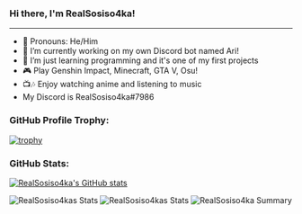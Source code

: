 ### Hi there, I'm RealSosiso4ka!
---
- 👤 Pronouns: He/Him
- 🔭 I’m currently working on my own Discord bot named Ari!
- 🌱 I’m just learning programming and it's one of my first projects
- 🎮 Play Genshin Impact, Minecraft, GTA V, Osu!
- 📺🎶 Enjoy watching anime and listening to music
- My Discord is RealSosiso4ka#7986

### GitHub Profile Trophy:
[![trophy](https://github-profile-trophy.vercel.app/?username=realsosiso4ka&theme=radical)](https://github.com/ryo-ma/github-profile-trophy)

### GitHub Stats:

[![RealSosiso4ka's GitHub stats](https://github-readme-stats.vercel.app/api?username=realsosiso4ka&count_private=true&theme=dracula)](https://github.com/anuraghazra/github-readme-stats)

![RealSosiso4kas Stats](https://github-profile-summary-cards.vercel.app/api/cards/repos-per-language?username=realsosiso4ka&theme=monokai)
![RealSosiso4kas Stats](https://github-profile-summary-cards.vercel.app/api/cards/most-commit-language?username=realsosiso4ka&theme=monokai)
![RealSosiso4ka Summary](https://github-profile-summary-cards.vercel.app/api/cards/profile-details?username=realsosiso4ka&theme=monokai)

